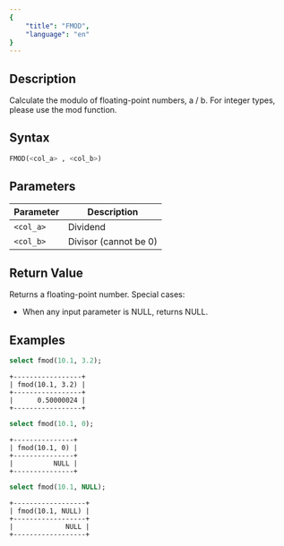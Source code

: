 ```yaml
---
{
    "title": "FMOD",
    "language": "en"
}
---
```


## Description

Calculate the modulo of floating-point numbers, a / b. For integer types, please use the mod function.

## Syntax

```sql
FMOD(<col_a> , <col_b>)
```

## Parameters

| Parameter | Description |
| -- | -- |
| `<col_a>` | Dividend |
| `<col_b>` | Divisor (cannot be 0) |

## Return Value

Returns a floating-point number. Special cases:

- When any input parameter is NULL, returns NULL.

## Examples

```sql
select fmod(10.1, 3.2);
```

```text
+-----------------+
| fmod(10.1, 3.2) |
+-----------------+
|      0.50000024 |
+-----------------+
```

```sql
select fmod(10.1, 0);
```

```text
+---------------+
| fmod(10.1, 0) |
+---------------+
|          NULL |
+---------------+
```

```sql
select fmod(10.1, NULL);
```

```text
+------------------+
| fmod(10.1, NULL) |
+------------------+
|             NULL |
+------------------+
```